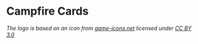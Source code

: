 # Campfire Cards

*The logo is based on an icon from [game-icons.net](http://game-icons.net/lorc/originals/campfire.html) licensed under [CC BY 3.0](https://creativecommons.org/licenses/by/3.0/)*
